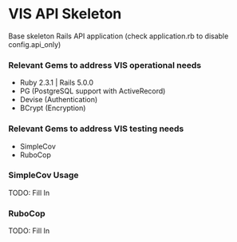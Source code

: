 # VIS API Skeleton

Base skeleton Rails API application (check application.rb to disable config.api_only) 

### Relevant Gems to address VIS operational needs 
* Ruby 2.3.1 | Rails 5.0.0
* PG (PostgreSQL support with ActiveRecord)
* Devise (Authentication)
* BCrypt (Encryption)

### Relevant Gems to address VIS testing needs
* SimpleCov
* RuboCop

### SimpleCov Usage
TODO: Fill In

### RuboCop
TODO: Fill In

